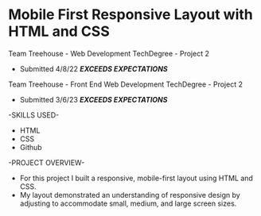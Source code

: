 # Mobile First Responsive Layout with HTML and CSS

Team Treehouse - Web Development TechDegree - Project 2
  - Submitted 4/8/22 ***EXCEEDS EXPECTATIONS***

Team Treehouse - Front End Web Development TechDegree - Project 2
  - Submitted 3/6/23 ***EXCEEDS EXPECTATIONS***

-SKILLS USED-
* HTML
* CSS
* Github

-PROJECT OVERVIEW-
* For this project I built a responsive, mobile-first layout using HTML and CSS.
* My layout demonstrated an understanding of responsive design by adjusting to accommodate small, medium, and large screen sizes.

